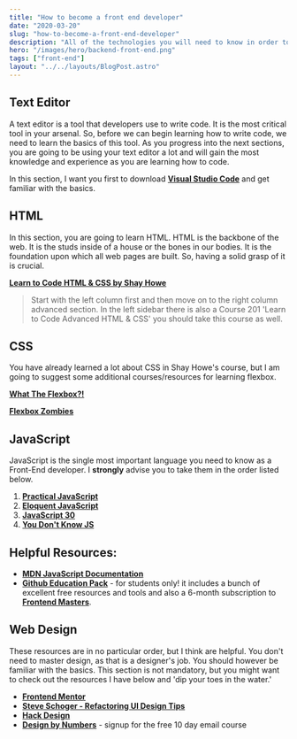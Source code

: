 ```yaml
---
title: "How to become a front end developer"
date: "2020-03-20"
slug: "how-to-become-a-front-end-developer"
description: "All of the technologies you will need to know in order to become a front-end developer. All of the resources are free!"
hero: "/images/hero/backend-front-end.png"
tags: ["front-end"]
layout: "../../layouts/BlogPost.astro"
---
```


## Text Editor

A text editor is a tool that developers use to write code. It is the most critical tool in your arsenal. So, before we can begin learning how to write code, we need to learn the basics of this tool. As you progress into the next sections, you are going to be using your text editor a lot and will gain the most knowledge and experience as you are learning how to code.

In this section, I want you first to download [**Visual Studio Code**](https://code.visualstudio.com/) and get familiar with the basics.

## HTML

In this section, you are going to learn HTML. HTML is the backbone of the web. It is the studs inside of a house or the bones in our bodies. It is the foundation upon which all web pages are built. So, having a solid grasp of it is crucial.

[**Learn to Code HTML & CSS by Shay Howe**](http://learn.shayhowe.com/)

> Start with the left column first and then move on to the right column advanced section. In the left sidebar there is also a Course 201 'Learn to Code Advanced HTML & CSS' you should take this course as well.

## CSS

You have already learned a lot about CSS in Shay Howe's course, but I am going to suggest some additional courses/resources for learning flexbox.

[**What The Flexbox?!**](https://flexbox.io/)

**[Flexbox Zombies](https://flexboxzombies.com/p/flexbox-zombies)**

## JavaScript

JavaScript is the single most important language you need to know as a Front-End developer. I **strongly** advise you to take them in the order listed below.

1. [**Practical JavaScript**](https://watchandcode.com/p/practical-javascript)
2. [**Eloquent JavaScript**](http://eloquentjavascript.net/)
3. [**JavaScript 30**](https://javascript30.com/)
4. [**You Don't Know JS**](https://github.com/getify/You-Dont-Know-JS/blob/master/README.md)

## Helpful Resources:

- [**MDN JavaScript Documentation**](https://developer.mozilla.org/en-US/docs/Web/JavaScript)
- [**Github Education Pack**](https://education.github.com/pack) - for students only! it includes a bunch of excellent free resources and tools and also a 6-month subscription to [**Frontend Masters**](https://frontendmasters.com/).

## Web Design

These resources are in no particular order, but I think are helpful. You don't need to master design, as that is a designer's job. You should however be familiar with the basics. This section is not mandatory, but you might want to check out the resources I have below and 'dip your toes in the water.'

- [**Frontend Mentor**](https://www.frontendmentor.io/)
- [**Steve Schoger - Refactoring UI Design Tips**](https://twitter.com/i/moments/994601867987619840)
- [**Hack Design**](https://hackdesign.org/lessons101)
- [**Design by Numbers**](http://www.designbynumbers.io/) - signup for the free 10 day email course

